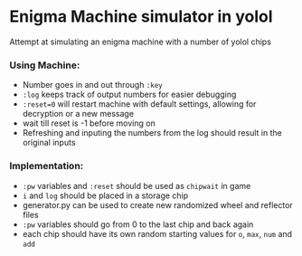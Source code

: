 # Enigma Machine simulator in yolol
Attempt at simulating an enigma machine with a number of yolol chips

### Using Machine:
- Number goes in and out through `:key`
- `:log` keeps track of output numbers for easier debugging
- `:reset=0` will restart machine with default settings, allowing for decryption or a new message
- wait till reset is -1 before moving on
- Refreshing and inputing the numbers from the log should result in the original inputs

### Implementation:
- `:pw` variables and `:reset` should be used as `chipwait` in game
- `i` and `log` should be placed in a storage chip
- generator.py can be used to create new randomized wheel and reflector files
- `:pw` variables should go from 0 to the last chip and back again
- each chip should have its own random starting values for `o`, `max`, `num` and `add`
